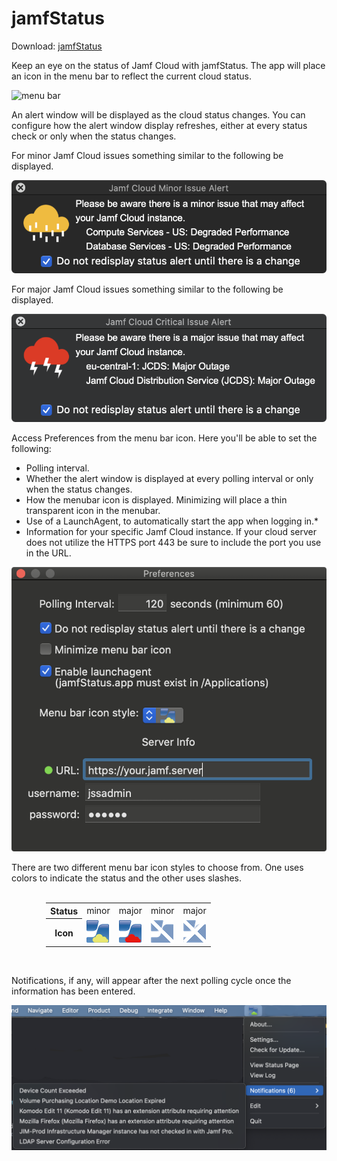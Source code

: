 # jamfStatus
Download: [jamfStatus](https://github.com/jamfprofessionalservices/jamfStatus/releases/download/current/jamfStatus.zip)

Keep an eye on the status of Jamf Cloud with jamfStatus.  The app will place an icon in the menu bar to reflect the current cloud status.

<img src="./jamfStatus/images/menubar.png" alt="menu bar" width="200" />
<p>
An alert window will be displayed as the cloud status changes.  You can configure how the alert window display refreshes, either at every status check or only when the status changes.

For minor Jamf Cloud issues something similar to the following be displayed.

<img src="./jamfStatus/images/alert.png" alt="alert" width="700" />

For major Jamf Cloud issues something similar to the following be displayed. 

<img src="./jamfStatus/images/major.png" alt="alert" width="700" />

Access Preferences from the menu bar icon.  Here you'll be able to set the following:<br>
- Polling interval.<br>
- Whether the alert window is displayed at every polling interval or only when the status changes.<br>
- How the menubar icon is displayed.  Minimizing will place a thin transparent icon in the menubar.<br>
- Use of a LaunchAgent, to automatically start the app when logging in.*<br>
- Information for your specific Jamf Cloud instance. If your cloud server does not utilize the HTTPS port 443 be sure to include the port you use in the URL.<br>

<img src="./jamfStatus/images/prefs.png" alt="notifications" width="800" /><br>

There are two different menu bar icon styles to choose from.  One uses colors to indicate the status and the other uses slashes.<br><br>
            <div style="margin-left: 55px;">
               <table>
                  <tr>
                    <th>Status</th>
                    <td>minor</td>
                    <td>major</td>
                    <td>minor</td>
                    <td>major</td>
                  </tr>
                  <tr>
                    <th>Icon</th>
                    <td><img src="./jamfStatus/images/minor1.png" id="Image2" alt=""></th>
                     <td><img src="./jamfStatus/images/major1.png" id="Image2" alt=""></th>
                        <td><img src="./jamfStatus/images/minor2.png" id="Image2" alt=""></th>
                           <td><img src="./jamfStatus/images/major2.png" id="Image2" alt=""></th>
                  </tr>
                </table></div><br>

Notifications, if any, will appear after the next polling cycle once the information has been entered.

<img src="./jamfStatus/images/notifications.png" alt="Preferences" width="600" />


